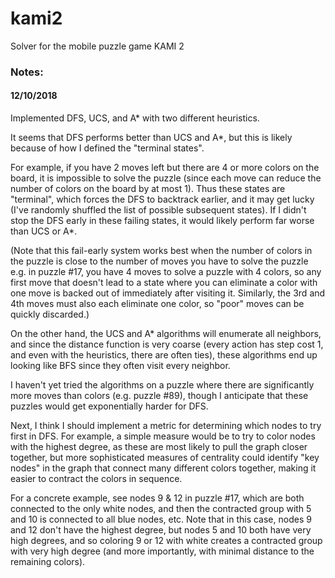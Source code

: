 # kami2
Solver for the mobile puzzle game KAMI 2

### Notes:

#### 12/10/2018
Implemented DFS, UCS, and A* with two different heuristics.

It seems that DFS performs better than UCS and A*, but this is likely
because of how I defined the "terminal states".

For example, if you have 2 moves left but there are 4 or more colors on the
board, it is impossible to solve the puzzle (since each move can reduce the
number of colors on the board by at most 1). Thus these states are "terminal",
which forces the DFS to backtrack earlier, and it may get lucky (I've randomly
shuffled the list of possible subsequent states). If I didn't stop the DFS early
in these failing states, it would likely perform far worse than UCS or A*.

(Note that this fail-early system works best when the number of colors in the
puzzle is close to the number of moves you have to solve the puzzle e.g. in
puzzle #17, you have 4 moves to solve a puzzle with 4 colors, so any first move
that doesn't lead to a state where you can eliminate a color with one move is
backed out of immediately after visiting it. Similarly, the 3rd and 4th moves
must also each eliminate one color, so "poor" moves can be quickly discarded.)

On the other hand, the UCS and A* algorithms will enumerate all neighbors, and
since the distance function is very coarse (every action has step cost 1, and
even with the heuristics, there are often ties), these algorithms end up looking
like BFS since they often visit every neighbor.

I haven't yet tried the algorithms on a puzzle where there are significantly
more moves than colors (e.g. puzzle #89), though I anticipate that these puzzles
would get exponentially harder for DFS.

Next, I think I should implement a metric for determining which nodes to try
first in DFS. For example, a simple measure would be to try to color nodes with
the highest degree, as these are most likely to pull the graph closer together,
but more sophisticated measures of centrality could identify "key nodes" in the
graph that connect many different colors together, making it easier to contract
the colors in sequence.

For a concrete example, see nodes 9 & 12 in puzzle #17, which are both connected
to the only white nodes, and then the contracted group with 5 and 10 is
connected to all blue nodes, etc. Note that in this case, nodes 9 and 12 don't
have the highest degree, but nodes 5 and 10 both have very high degrees, and so
coloring 9 or 12 with white creates a contracted group with very high degree
(and more importantly, with minimal distance to the remaining colors).
